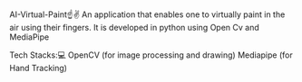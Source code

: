 AI-Virtual-Paint☝✌
An application that enables one to virtually paint in the air using their fingers. It is developed in python using Open Cv and MediaPipe

Tech Stacks:💻
OpenCV (for image processing and drawing)
Mediapipe (for Hand Tracking) 
